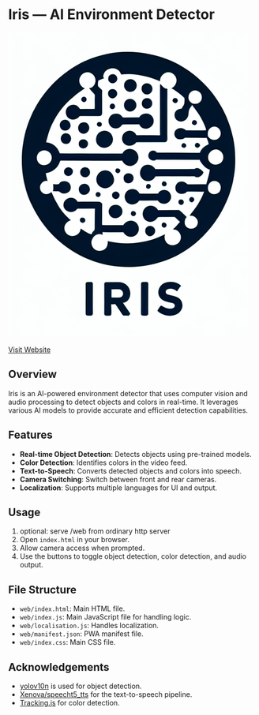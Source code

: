 # Iris — AI Environment Detector

![Iris Logo](iris_logo.png)

[Visit Website ](https://mobcomp.nyxnord.de/)

## Overview

Iris is an AI-powered environment detector that uses computer vision and audio processing to detect objects and colors in real-time. It leverages various AI models to provide accurate and efficient detection capabilities.

## Features

- **Real-time Object Detection**: Detects objects using pre-trained models.
- **Color Detection**: Identifies colors in the video feed.
- **Text-to-Speech**: Converts detected objects and colors into speech.
- **Camera Switching**: Switch between front and rear cameras.
- **Localization**: Supports multiple languages for UI and output.

## Usage

1. optional: serve /web from ordinary http server
2. Open `index.html` in your browser.
3. Allow camera access when prompted.
4. Use the buttons to toggle object detection, color detection, and audio output.

## File Structure

- `web/index.html`: Main HTML file.
- `web/index.js`: Main JavaScript file for handling logic.
- `web/localisation.js`: Handles localization.
- `web/manifest.json`: PWA manifest file.
- `web/index.css`: Main CSS file.

## Acknowledgements
- [yolov10n](https://huggingface.co/onnx-community/yolov10n) is used for object detection.
- [Xenova/speecht5_tts](https://huggingface.co/Xenova/speecht5_tts) for the text-to-speech pipeline.
- [Tracking.js](https://trackingjs.com/) for color detection.

